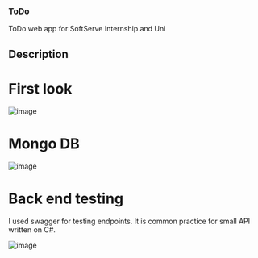 ### ToDo
ToDo web app for SoftServe Internship and Uni

## Description

# First look

![image](https://github.com/Tysyatsky/ToDo/assets/77460353/0ebe7477-2a65-460e-83e1-c1ce5710c800)

# Mongo DB

![image](https://github.com/Tysyatsky/ToDo/assets/77460353/df03a3da-3a2e-4583-a746-0b1ff1475bc3)

# Back end testing

I used swagger for testing endpoints. It is common practice for small API written on C#.

![image](https://github.com/Tysyatsky/ToDo/assets/77460353/bb224da7-0413-4c9a-8195-901ec7af6143)


